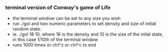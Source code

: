 ### terminal version of Conway's game of Life
- the terminal window can be set to any size you wish
- run ./gol and two numeric parameters to set density and size of initial random state.
- ie. ./gol 18 10, where 18 is the density and 10 is the size of the inital state, in this case 1/10th of the terminal window
- runs 1000 times or ctrl^z or ctrl^c to end 
